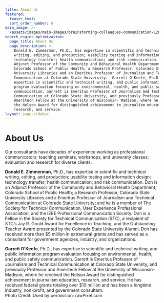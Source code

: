 ```yaml
---
title: About Us
featured:
  teaser_text:
  sort_order_number: 0
main_image: >-
  /assets/images/main-images/brainstorming-colleagues-communication-1204649_Workshops_Seminars.jpg
search_engine_optimization:
  page_title: About Us
  page_description: >-
    Donald E. Zimmerman, Ph.D., has expertise in scientific and technical
    writing, editing, and production; usability testing and information design;
    technology transfer; health communication; and risk communication. Don is an
    Adjunct Professor of the Community and Behavioral Health Department,
    Colorado School of Public Health; a Research Professor, Colorado State
    University Libraries and an Emeritus Professor of Journalism and Technical
    Communication at Colorado State University.  Garrett O’Keefe, Ph.D., has
    expertise in scientific and technical writing, and public information
    program evaluation focusing on environmental, health, and public safety
    communication. Garrett is Emeritus Professor of Journalism and Technical
    Communication at Colorado State University, and previously Professor and
    Ameritech Fellow at the University of Wisconsin- Madison, where he received
    the Nelson Award for distinguished achievement in journalism education,
    research, and service.
layout: page-sidebar
---
```


# About Us

Our consultants have decades of experience working as professional communicators; teaching seminars, workshops, and university classes; evaluation and research for diverse clients.

**Donald E. Zimmerman**, Ph.D., has expertise in scientific and technical writing, editing, and production; usability testing and information design; technology transfer; health communication; and risk communication. Don is  an Adjunct Professor of the Community and Behavioral Health Department, Colorado School of Public Health; a Research Professor, Colorado State University Libraries and a Emeritus Professor of Journalism and Technical Communication at Colorado State University; and he is a member of The Society for Technical Communication, User Experience Professional Association, and the IEEE Professional Communication Society. Don is a Fellow in the Society for Technical Communication (STC), a recipient of STC’s Jay R. Gould Award for Excellence in Teaching, and the Outstanding Teacher Award presented by the Colorado State University Alumni. Don has received more than $5 million in extramural grants and has served as a consultant for government agencies, industry, and organizations.

**Garrett O’Keefe**, Ph.D., has expertise in scientific and technical writing, and public information program evaluation focusing on environmental, health, and public safety communication. Garrett is Emeritus Professor of Journalism and Technical Communication at Colorado State University, and previously Professor and Ameritech Fellow at the University of Wisconsin- Madison, where he received the Nelson Award for distinguished achievement in journalism education, research, and service. He has received federal grants totaling over $10 million and has been a longtime industry, non-profit, and government consultant.<br>Photo Credit: Used by permission: rawPixel.com